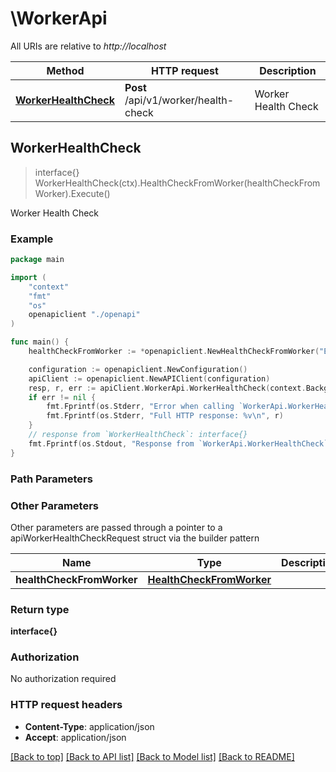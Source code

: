 # \WorkerApi

All URIs are relative to *http://localhost*

Method | HTTP request | Description
------------- | ------------- | -------------
[**WorkerHealthCheck**](WorkerApi.md#WorkerHealthCheck) | **Post** /api/v1/worker/health-check | Worker Health Check



## WorkerHealthCheck

> interface{} WorkerHealthCheck(ctx).HealthCheckFromWorker(healthCheckFromWorker).Execute()

Worker Health Check

### Example

```go
package main

import (
    "context"
    "fmt"
    "os"
    openapiclient "./openapi"
)

func main() {
    healthCheckFromWorker := *openapiclient.NewHealthCheckFromWorker("EnvironmentId_example", "ExecutionId_example", "Message_example") // HealthCheckFromWorker | 

    configuration := openapiclient.NewConfiguration()
    apiClient := openapiclient.NewAPIClient(configuration)
    resp, r, err := apiClient.WorkerApi.WorkerHealthCheck(context.Background()).HealthCheckFromWorker(healthCheckFromWorker).Execute()
    if err != nil {
        fmt.Fprintf(os.Stderr, "Error when calling `WorkerApi.WorkerHealthCheck``: %v\n", err)
        fmt.Fprintf(os.Stderr, "Full HTTP response: %v\n", r)
    }
    // response from `WorkerHealthCheck`: interface{}
    fmt.Fprintf(os.Stdout, "Response from `WorkerApi.WorkerHealthCheck`: %v\n", resp)
}
```

### Path Parameters



### Other Parameters

Other parameters are passed through a pointer to a apiWorkerHealthCheckRequest struct via the builder pattern


Name | Type | Description  | Notes
------------- | ------------- | ------------- | -------------
 **healthCheckFromWorker** | [**HealthCheckFromWorker**](HealthCheckFromWorker.md) |  | 

### Return type

**interface{}**

### Authorization

No authorization required

### HTTP request headers

- **Content-Type**: application/json
- **Accept**: application/json

[[Back to top]](#) [[Back to API list]](../README.md#documentation-for-api-endpoints)
[[Back to Model list]](../README.md#documentation-for-models)
[[Back to README]](../README.md)

